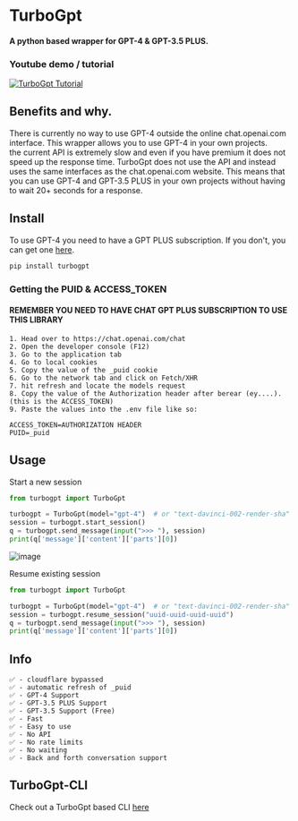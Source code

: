 # TurboGpt

#### A python based wrapper for GPT-4 & GPT-3.5 PLUS. 


### Youtube demo / tutorial
[![TurboGpt Tutorial](https://i.imgur.com/6tLLj7I.jpg)](https://www.youtube.com/watch?v=Ic69TsemE9g&ab_channel=blacksailslabs)

## Benefits and why.
There is currently no way to use GPT-4 outside the online chat.openai.com interface. This wrapper allows you to use GPT-4 in your own projects. \
the current API is extremely slow and even if you have premium it does not speed up the response time. TurboGpt does not use the API and instead uses the same interfaces as the chat.openai.com website.
This means that you can use GPT-4 and GPT-3.5 PLUS in your own projects without having to wait 20+ seconds for a response.

## Install

To use GPT-4 you need to have a GPT PLUS subscription. If you don't, you can get one [here](https://beta.openai.com/pricing).

```bash
pip install turbogpt
```

### Getting the PUID & ACCESS_TOKEN

#### REMEMBER YOU NEED TO HAVE CHAT GPT PLUS SUBSCRIPTION TO USE THIS LIBRARY
```
1. Head over to https://chat.openai.com/chat
2. Open the developer console (F12)
3. Go to the application tab
4. Go to local cookies
5. Copy the value of the _puid cookie
6. Go to the network tab and click on Fetch/XHR
7. hit refresh and locate the models request
8. Copy the value of the Authorization header after berear (ey....). (this is the ACCESS_TOKEN)
9. Paste the values into the .env file like so:

ACCESS_TOKEN=AUTHORIZATION HEADER
PUID=_puid
```

## Usage


Start a new session
```python
from turbogpt import TurboGpt

turbogpt = TurboGpt(model="gpt-4")  # or "text-davinci-002-render-sha" (default)(AKA GPT-3.5)
session = turbogpt.start_session()
q = turbogpt.send_message(input(">>> "), session)
print(q['message']['content']['parts'][0])
```
![image](https://i.imgur.com/lyNqjJp.png)

Resume existing session
```python
from turbogpt import TurboGpt

turbogpt = TurboGpt(model="gpt-4")  # or "text-davinci-002-render-sha" (default)(AKA GPT-3.5)
session = turbogpt.resume_session("uuid-uuid-uuid-uuid")
q = turbogpt.send_message(input(">>> "), session)
print(q['message']['content']['parts'][0])
```

## Info
```text
✅ - cloudflare bypassed
✅ - automatic refresh of _puid
✅ - GPT-4 Support
✅ - GPT-3.5 PLUS Support
✅ - GPT-3.5 Support (Free)
✅ - Fast
✅ - Easy to use
✅ - No API
✅ - No rate limits
✅ - No waiting
✅ - Back and forth conversation support
```

## TurboGpt-CLI
Check out a TurboGpt based CLI [here](https://github.com/daan-dj/TurboGpt-cli)
